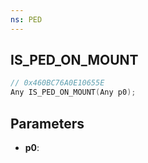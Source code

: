 ```yaml
---
ns: PED
---
```

## IS_PED_ON_MOUNT

```c
// 0x460BC76A0E10655E
Any IS_PED_ON_MOUNT(Any p0);
```

## Parameters
* **p0**:
